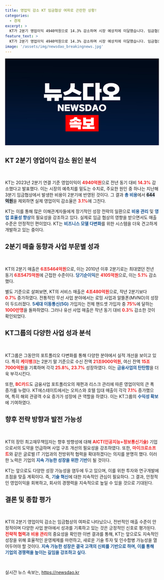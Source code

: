 ```yaml
---
title: 영업익 감소 KT 임금협상 여파로 곤란한 상황!
categories:
  - 경제
excerpt: >
  KT가 2분기 영업이익 4940억원으로 14.3% 감소하며 시장 예상치에 미달했습니다. 임금협상이 반영된 여파로 흑자 전환이 어려워진 가운데, 클라우드와 미디어 사업은 성장세를 이어가고 있어 향후 변화가 주목됩니다.
feature_text: >
  KT가 2분기 영업이익 4940억원으로 14.3% 감소하며 시장 예상치에 미달했습니다. 임금협상이 반영된 여파로 흑자 전환이 어려워진 가운데, 클라우드와 미디어 사업은 성장세를 이어가고 있어 향후 변화가 주목됩니다.
image: '/assets/img/newsdao_breakingnews.jpg'
---
```


<p><img src="/assets/img/newsdao_breakingnews.jpg" alt="bookingtag 속보" /></p>

<h2 data-ke-size="size26">KT 2분기 영업이익 감소 원인 분석</h2>

<p data-ke-size="size16">&nbsp;</p>

<p>KT는 2023년 2분기 연결 기준 영업이익이 <b><span style="color: #ee2323;">4940억원</span></b>으로 전년 동기 대비 <b><span style="color: #ee2323;">14.3%</span></b> 감소했다고 발표했다. 이는 시장의 예측치를 밑도는 수치로, 주요한 원인 중 하나는 지난해 3분기 임금협상에서 발생한 비용이 2분기에 반영된 것이다. 그 결과 <b><span style="color: #1a5490;">총 비용</span></b>에서 <b><span style="background-color: #21538527;">644억원</span></b>을 제외하면 실제 영업이익 감소율은 <b><span style="color: #ee2323;">3.1%</span></b>에 그친다. </p>

<p>KT는 이를 통해 많은 이해관계자들에게 장기적인 성장 전략의 일환으로 <b><span style="color: #1a5490;">비용 관리</span></b> 및 <b><span style="color: #1a5490;">영업 효율성 향상</span></b>의 필요성을 강조하고 있다. 실제로 임금 협상의 영향을 받으면서도 매출 수준은 안정적인 편이었다. KT는 <b><span style="color: #1a5490;">비즈니스 모델 다변화</span></b>를 위한 시스템을 더욱 견고하게 개발하고 있는 중이다. </p>

<h2 data-ke-size="size26">2분기 매출 동향과 사업 부문별 성과</h2>

<p data-ke-size="size16">&nbsp;</p>

<p>KT의 2분기 매출은 <b><span style="color: #ee2323;">6조5464억원</span></b>으로, 이는 2010년 이후 2분기로는 최대였던 전년 동기 <b><span style="color: #ee2323;">6조5475억원</span></b>에 근접한 수준이다. <b><span style="color: #1a5490;">당기순이익</span></b>은 <b><span style="color: #ee2323;">4105억원</span></b>으로, 이는 <b><span style="color: #ee2323;">5.1%</span></b> 감소했다. </p>

<p>별도 기준으로 살펴보면, KT의 서비스 매출은 <b><span style="color: #ee2323;">4조480억원</span></b>으로, 작년 2분기보다 <b><span style="color: #ee2323;">0.7%</span></b> 증가하였다. 전통적인 무선 사업 분야에서는 로밍 사업과 알뜰폰(MVNO)의 성장이 두드러졌다. <b><span style="color: #1a5490;">5세대 이동통신(5G)</span></b> 가입자는 전체 핸드셋 가입자 중 <b><span style="color: #ee2323;">75%</span></b>에 달하는 <b><span style="color: #ee2323;">1000만명</span></b>을 돌파하였다. 그러나 유선 사업 매출은 작년 동기 대비 <b><span style="color: #ee2323;">0.3%</span></b> 감소한 것이 확인되었다.</p>

<h2 data-ke-size="size26">KT그룹의 다양한 사업 성과 분석</h2>

<p data-ke-size="size16">&nbsp;</p>

<p>KT그룹은 그동안의 포트폴리오 다변화를 통해 다양한 분야에서 실적 개선을 보이고 있다. 특히 <b><span style="color: #ee2323;">케이뱅크</span></b>는 2분기 말 기준으로 수신 잔액 <b><span style="color: #ee2323;">21조9000억원</span></b>, 여신 잔액 <b><span style="color: #ee2323;">15조7000억원</span></b>을 기록하며 각각 <b><span style="color: #ee2323;">25.8%</span></b>, <b><span style="color: #ee2323;">23.7%</span></b> 성장하였다. 이는 <b><span style="color: #1a5490;">금융사업의 탄탄함</span></b>을 더욱 부각시킨다. </p>

<p>또한, <b><span style="color: #ee2323;">BC카드</span></b>도 금융사업 포트폴리오의 재편과 리스크 관리에 따른 영업이익의 큰 폭 증가를 누렸다. KT에스테이트에서는 오피스와 호텔 임대 매출이 각각 <b><span style="color: #ee2323;">7.1%</span></b> 증가했으며, 특히 해외 관광객 수요 증가가 성장에 큰 역할을 하였다. 이는 KT그룹의 <b><span style="color: #1a5490;">수익성 확보</span></b>에 기여하였다. </p>

<h2 data-ke-size="size26">향후 전략 방향과 발전 가능성</h2>

<p data-ke-size="size16">&nbsp;</p>

<p>KT의 장민 최고재무책임자는 향후 방향성에 대해 <b><span style="color: #ee2323;">AICT(인공지능+정보통신기술)</span></b> 기업으로서의 도약을 언급하며 사업 구조 개선의 필요성을 강조하였다. 또한, <b><span style="color: #ee2323;">마이크로소프트</span></b>와 같은 글로벌 IT 기업과의 전방위적 협력을 확대하겠다는 의지를 분명히 했다. 이러한 노력은 기업의 <b><span style="color: #1a5490;">지속 가능한 성장을 위한 기반</span></b>이 될 것이다. </p>

<p>KT는 앞으로도 다양한 성장 가능성을 염두에 두고 있으며, 이를 위한 투자와 연구개발에 초점을 맞출 계획이다. 즉, <b><span style="color: #1a5490;">기술 혁신</span></b>에 대한 지속적인 관심이 필요하다. 그 결과, 안정적인 영업이익을 회복하고, 회사의 경쟁력을 지속적으로 높일 수 있을 것으로 기대된다. </p>

<h2 data-ke-size="size26">결론 및 종합 평가</h2>

<p data-ke-size="size16">&nbsp;</p>

<p>KT의 2분기 영업이익 감소는 임금협상의 여파로 나타났으나, 전반적인 매출 수준이 안정적이며 다양한 사업 분야에서 성과를 기록하고 있는 것은 긍정적인 신호로 평가된다. <b><span style="color: #ee2323;">전략적 협력</span></b>과 <b><span style="color: #ee2323;">비용 관리</span></b>의 중요성을 확인한 이번 결과를 통해, KT는 앞으로도 지속적인 성장을 위해 효율적인 운영체제를 마련하고, 새로운 기술 투자 및 인수합병 가능성을 열어두어야 할 것이다. <b><span style="color: #1a5490;">지속 가능한 성장은 결국 고객의 신뢰를 기반으로 하며, 이를 통해 기업의 경쟁력을 높이는 길임을 강조하고 싶다.</span></b> </p>

<p data-ke-size="size16">&nbsp;</p>
실시간 뉴스 속보는, <a href="https://newsdao.kr" rel="dofollow">https://newsdao.kr</a>


